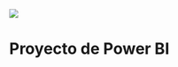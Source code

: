 <!-- GIF HEADER -->
<img src="https://www.vuepilot.com/wp-content/uploads/2021/02/power-bi-banner.jpg">

# Proyecto de Power BI



